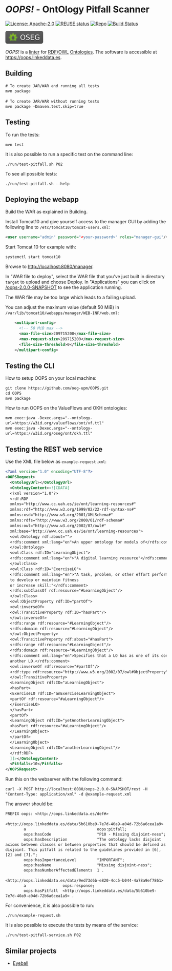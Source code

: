 <!--
SPDX-FileCopyrightText: 2025 Pieter Hijma <info@pieterhijma.net>
SPDX-FileCopyrightText: 2025 Robin Vobruba <hoijui.quaero@gmail.com>

SPDX-License-Identifier: Apache-2.0
-->

# _OOPS!_ - OntOlogy Pitfall Scanner

[![License: Apache-2.0](
    https://img.shields.io/badge/License-Apache--2.0-blue.svg)](
    LICENSE.txt)
[![REUSE status](
    https://api.reuse.software/badge/github.com/oeg-upm/OOPS)](
    https://api.reuse.software/info/github.com/oeg-upm/OOPS)
[![Repo](
    https://img.shields.io/badge/Repo-GitHub-555555&logo=github.svg)](
    https://github.com/oeg-upm/OOPS)
[![Build Status](
    https://github.com/oeg-upm/OOPS/workflows/build/badge.svg)](
    https://github.com/oeg-upm/OOPS/actions)

[![In cooperation with Open Source Ecology Germany](
    https://raw.githubusercontent.com/osegermany/tiny-files/master/res/media/img/badge-oseg.svg)](
    https://opensourceecology.de)

_OOPS!_ is a [linter] for [RDF]/[OWL] [Ontologies][Ontology].  The software is accessible at <https://oops.linkeddata.es>.

## Building

```shell
# To create JAR/WAR and running all tests
mvn package

# To create JAR/WAR without running tests
mvn package -Dmaven.test.skip=true
```

## Testing

To run the tests:

```shell
mvn test
```

It is also possible to run a specific test on the command line:

```shell
./run/test-pitfall.sh P02
```

To see all possible tests:

```shell
./run/test-pitfall.sh --help
```

## Deploying the webapp

Build the WAR as explained in Building.

Install Tomcat10 and give yourself access to the manager GUI by adding the
following line to `/etc/tomcat10/tomcat-users.xml`:

```xml
<user username="admin" password="<your-password>" roles="manager-gui"/>
```

Start Tomcat 10 for example with:

```shell
systemctl start tomcat10
```

Browse to <http://localhost:8080/manager>.

In "WAR file to deploy", select the WAR file that you've just built in
directory `target` to upload and choose Deploy.  In "Applications" you can
click on [/oops-2.0.0-SNAPSHOT](http://localhost:8080/oops-2.0.0-SNAPSHOT/) to
see the application running.

The WAR file may be too large which leads to a failing upload.

You can adjust the maximum value (default 50 MiB) in `/var/lib/tomcat10/webapps/manager/WEB-INF/web.xml`:

```xml
    <multipart-config>
      <!-- 50 MiB max -->
      <max-file-size>209715200</max-file-size>
      <max-request-size>209715200</max-request-size>
      <file-size-threshold>0</file-size-threshold>
    </multipart-config>
```

## Testing the CLI

How to setup OOPS on your local machine:

```shell
git clone https://github.com/oeg-upm/OOPS.git
cd OOPS
mvn package
```

How to run OOPS on the ValueFlows and OKH ontologies:

```shell
mvn exec:java -Dexec.args="--ontology-url=https://w3id.org/valueflows/ont/vf.ttl"
mvn exec:java -Dexec.args="--ontology-url=https://w3id.org/oseg/ont/okh.ttl"
```

## Testing the REST web service

Use the XML file below as `example-request.xml`:

```xml
<?xml version="1.0" encoding="UTF-8"?>
<OOPSRequest>
  <OntologyUrl></OntologyUrl>
  <OntologyContent><![CDATA[
  <?xml version="1.0"?>
  <rdf:RDF
  xmlns="http://www.cc.uah.es/ie/ont/learning-resources#"
  xmlns:rdf="http://www.w3.org/1999/02/22-rdf-syntax-ns#"
  xmlns:xsd="http://www.w3.org/2001/XMLSchema#"
  xmlns:rdfs="http://www.w3.org/2000/01/rdf-schema#"
  xmlns:owl="http://www.w3.org/2002/07/owl#"
  xml:base="http://www.cc.uah.es/ie/ont/learning-resources">
  <owl:Ontology rdf:about="">
  <rdfs:comment xml:lang="en">An upper ontology for models of</rdfs:comment>
  </owl:Ontology>
  <owl:Class rdf:ID="LearningObject">
  <rdfs:comment xml:lang="en">"A digital learning resource"</rdfs:comment>
  </owl:Class>
  <owl:Class rdf:ID="ExerciseLO">
  <rdfs:comment xml:lang="en">"A task, problem, or other effort performed
  to develop or maintain fitness
  or increase skill:"</rdfs:comment>
  <rdfs:subClassOf rdf:resource="#LearningObject"/>
  </owl:Class>
  <owl:ObjectProperty rdf:ID="partOf">
  <owl:inverseOf>
  <owl:TransitiveProperty rdf:ID="hasPart"/>
  </owl:inverseOf>
  <rdfs:range rdf:resource="#LearningObject"/>
  <rdfs:domain rdf:resource="#LearningObject"/>
  </owl:ObjectProperty>
  <owl:TransitiveProperty rdf:about="#hasPart">
  <rdfs:range rdf:resource="#LearningObject"/>
  <rdfs:domain rdf:resource="#LearningObject"/>
  <rdfs:comment xml:lang="en">Specifies that a LO has as one of its constituent
  another LO.</rdfs:comment>
  <owl:inverseOf rdf:resource="#partOf"/>
  <rdf:type rdf:resource="http://www.w3.org/2002/07/owl#ObjectProperty"/>
  </owl:TransitiveProperty>
  <LearningObject rdf:ID="aLearningObject">
  <hasPart>
  <ExerciseLO rdf:ID="anExerciseLearningObject">
  <partOf rdf:resource="#aLearningObject"/>
  </ExerciseLO>
  </hasPart>
  <partOf>
  <LearningObject rdf:ID="yetAnotherLearningObject">
  <hasPart rdf:resource="#aLearningObject"/>
  </LearningObject>
  </partOf>
  </LearningObject>
  <LearningObject rdf:ID="anotherLearningObject"/>
  </rdf:RDF>
  ]]></OntologyContent>
  <Pitfalls>10</Pitfalls>
</OOPSRequest>
```

Run this on the webserver with the following command:

```shell
curl -X POST http://localhost:8080/oops-2.0.0-SNAPSHOT/rest -H "Content-Type: application/xml" -d @example-request.xml
```

The answer should be:

```ttl
PREFIX oops: <http://oops.linkeddata.es/def#>

<http://oops.linkeddata.es/data/5b610be9-7e7d-40a9-a04d-72b6a6cea1a9>
        a                               oops:pitfall;
        oops:hasCode                    "P10 - Missing disjoint-ness";
        oops:hasDescription             "The ontology lacks disjoint axioms between classes or between properties that should be defined as disjoint. This pitfall is related to the guidelines provided in [6], [2] and [7].";
        oops:hasImportanceLevel         "IMPORTANT";
        oops:hasName                    "Missing disjoint-ness";
        oops:hasNumberAffectedElements  1 .

<http://oops.linkeddata.es/data/9ed73d6b-e820-4cc5-b044-4a78a9ef7861>
        a                oops:response;
        oops:hasPitfall  <http://oops.linkeddata.es/data/5b610be9-7e7d-40a9-a04d-72b6a6cea1a9> .
```

For convenience, it is also possible to run:

```shell
./run/example-request.sh
```

It is also possible to execute the tests by means of the service:

```shell
./run/test-pitfall-service.sh P02
```

## Similar projects

- [Eyeball]

[linter]: https://en.wikipedia.org/wiki/Lint_(software)
[Eyeball]: https://codeberg.org/elevont/eyeball
[RDF]: https://en.wikipedia.org/wiki/Resource_Description_Framework
[OWL]: https://en.wikipedia.org/wiki/Web_Ontology_Language
[Ontology]: https://en.wikipedia.org/wiki/Ontology_(information_science)

